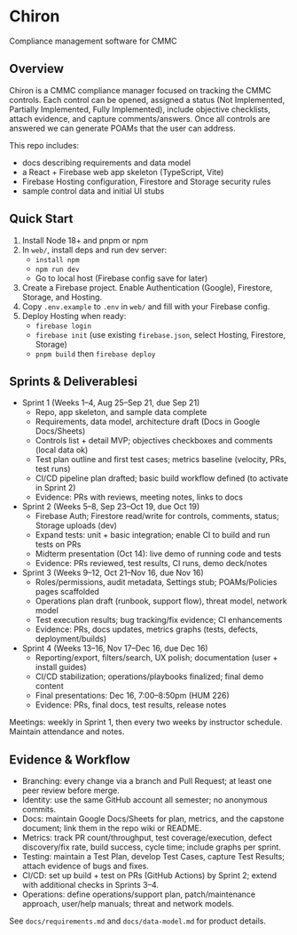 # Chiron
Compliance management software for CMMC

## Overview
Chiron is a CMMC compliance manager focused on tracking the CMMC controls. Each control can be opened, assigned a status (Not Implemented, Partially Implemented, Fully Implemented), include objective checklists, attach evidence, and capture comments/answers. Once all controls are answered we can generate POAMs that the user can address.

This repo includes:
- docs describing requirements and data model
- a React + Firebase web app skeleton (TypeScript, Vite)
- Firebase Hosting configuration, Firestore and Storage security rules
- sample control data and initial UI stubs

## Quick Start
1) Install Node 18+ and pnpm or npm
2) In `web/`, install deps and run dev server:
   - `install npm`
   - `npm run dev`
   - Go to local host
   (Firebase config save for later)
3) Create a Firebase project. Enable Authentication (Google), Firestore, Storage, and Hosting.
4) Copy `.env.example` to `.env` in `web/` and fill with your Firebase config.
5) Deploy Hosting when ready:
   - `firebase login`
   - `firebase init` (use existing `firebase.json`, select Hosting, Firestore, Storage)
   - `pnpm build` then `firebase deploy`

## Sprints & Deliverablesi
- Sprint 1 (Weeks 1–4, Aug 25–Sep 21, due Sep 21)
  - Repo, app skeleton, and sample data complete
  - Requirements, data model, architecture draft (Docs in Google Docs/Sheets)
  - Controls list + detail MVP; objectives checkboxes and comments (local data ok)
  - Test plan outline and first test cases; metrics baseline (velocity, PRs, test runs)
  - CI/CD pipeline plan drafted; basic build workflow defined (to activate in Sprint 2)
  - Evidence: PRs with reviews, meeting notes, links to docs
- Sprint 2 (Weeks 5–8, Sep 23–Oct 19, due Oct 19)
  - Firebase Auth; Firestore read/write for controls, comments, status; Storage uploads (dev)
  - Expand tests: unit + basic integration; enable CI to build and run tests on PRs
  - Midterm presentation (Oct 14): live demo of running code and tests
  - Evidence: PRs reviewed, test results, CI runs, demo deck/notes
- Sprint 3 (Weeks 9–12, Oct 21–Nov 16, due Nov 16)
  - Roles/permissions, audit metadata, Settings stub; POAMs/Policies pages scaffolded
  - Operations plan draft (runbook, support flow), threat model, network model
  - Test execution results; bug tracking/fix evidence; CI enhancements
  - Evidence: PRs, docs updates, metrics graphs (tests, defects, deployment/builds)
- Sprint 4 (Weeks 13–16, Nov 17–Dec 16, due Dec 16)
  - Reporting/export, filters/search, UX polish; documentation (user + install guides)
  - CI/CD stabilization; operations/playbooks finalized; final demo content
  - Final presentations: Dec 16, 7:00–8:50pm (HUM 226)
  - Evidence: PRs, final docs, test results, release notes

Meetings: weekly in Sprint 1, then every two weeks by instructor schedule. Maintain attendance and notes.

## Evidence & Workflow
- Branching: every change via a branch and Pull Request; at least one peer review before merge.
- Identity: use the same GitHub account all semester; no anonymous commits.
- Docs: maintain Google Docs/Sheets for plan, metrics, and the capstone document; link them in the repo wiki or README.
- Metrics: track PR count/throughput, test coverage/execution, defect discovery/fix rate, build success, cycle time; include graphs per sprint.
- Testing: maintain a Test Plan, develop Test Cases, capture Test Results; attach evidence of bugs and fixes.
- CI/CD: set up build + test on PRs (GitHub Actions) by Sprint 2; extend with additional checks in Sprints 3–4.
- Operations: define operations/support plan, patch/maintenance approach, user/help manuals; threat and network models.

See `docs/requirements.md` and `docs/data-model.md` for product details.
